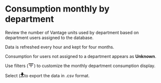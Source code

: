 # Consumption monthly by department

Review the number of Vantage units used by department based on department users assigned to the database.

Data is refreshed every hour and kept for four months.

Consumption for users not assigned to a department appears as **Unknown**.

Use filters (![FilterIcon.png](../Images/FilterIcon.png)) to customize the monthly department consumption display.

Select  (![ConsumptionExport.png](../Images/ConsumptionExport.png)to export the data in .csv format.